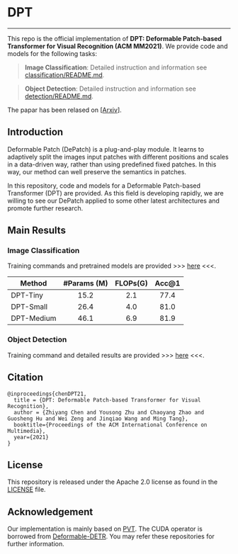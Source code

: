 # DPT
--------

This repo is the official implementation of **DPT: Deformable Patch-based Transformer for Visual Recognition (ACM MM2021)**. We provide code and models for the following tasks:

> **Image Classification**: Detailed instruction and information see [classification/README.md](classification/README.md).

> **Object Detection**: Detailed instruction and information see [detection/README.md](detection/README.md).

The papar has been relased on [[Arxiv](https://arxiv.org/abs/2107.14467)].

## Introduction

Deformable Patch (DePatch) is a plug-and-play module. It learns to adaptively split the images input patches with different positions and scales in a data-driven way, rather than using predefined fixed patches. In this way, our method can well preserve the semantics in patches.

In this repository, code and models for a Deformable Patch-based Transformer (DPT) are provided. As this field is developing rapidly, we are willing to see our DePatch applied to some other latest architectures and promote further research.

## Main Results

### Image Classification

Training commands and pretrained models are provided >>> [here](classification) <<<.

| Method     | #Params (M) | FLOPs(G) | Acc@1 |
|------------|:-----------:|:--------:|:-----:|
| DPT-Tiny   |    15.2     |   2.1    | 77.4  |
| DPT-Small  |    26.4     |   4.0    | 81.0  |
| DPT-Medium |    46.1     |   6.9    | 81.9  |

### Object Detection
Training command and detailed results are provided >>> [here](detection) <<<.

## Citation
```
@inproceedings{chenDPT21,
  title = {DPT: Deformable Patch-based Transformer for Visual Recognition},
  author = {Zhiyang Chen and Yousong Zhu and Chaoyang Zhao and Guosheng Hu and Wei Zeng and Jinqiao Wang and Ming Tang},
  booktitle={Proceedings of the ACM International Conference on Multimedia},
  year={2021}
}
```

## License
This repository is released under the Apache 2.0 license as found in the [LICENSE](LICENSE) file.

## Acknowledgement
Our implementation is mainly based on [PVT](https://github.com/whai362/PVT). The CUDA operator is borrowed from [Deformable-DETR](https://github.com/fundamentalvision/Deformable-DETR). You may refer these repositories for further information.
